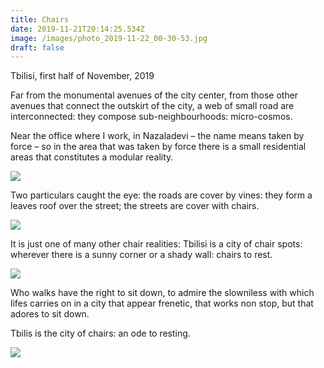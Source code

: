 ```yaml
---
title: Chairs
date: 2019-11-21T20:14:25.534Z
image: /images/photo_2019-11-22_00-30-53.jpg
draft: false
---
```

Tbilisi, first half of November, 2019

Far from the monumental avenues of the city center, from those other avenues that connect the outskirt of the city, a web of small road are interconnected: they compose sub-neighbourhoods: micro-cosmos.

Near the office where I work, in Nazaladevi – the name means taken by force – so in the area that was taken by force there is a small residential areas that constitutes a modular reality.

<!-- excerpt -->

![](/images/photo_2019-11-22_00-16-18.jpg)

Two particulars caught the eye: the roads are cover by vines: they form a leaves roof over the street; the streets are cover with chairs.

![](/images/photo_2019-11-25_12-04-01.jpg)

It is just one of many other chair realities: Tbilisi is a city of chair spots: wherever there is a sunny corner or a shady wall: chairs to rest.

![](/images/photo_2019-11-22_00-33-37.jpg)

Who walks have the right to sit down, to admire the slowniless with which lifes carries on in a city that appear frenetic, that works non stop, but that adores to sit down.

Tbilis is the city of chairs: an ode to resting.

![](/images/photo_2019-11-22_00-38-04.jpg)
